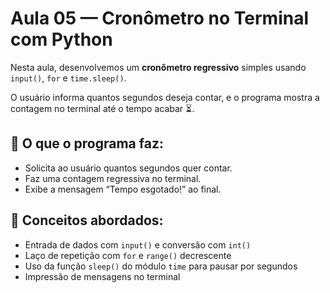 # Aula 05 — Cronômetro no Terminal com Python

Nesta aula, desenvolvemos um **cronômetro regressivo** simples usando `input()`, `for` e `time.sleep()`. 

O usuário informa quantos segundos deseja contar, e o programa mostra a contagem no terminal até o tempo acabar ⏳.

## 📌 O que o programa faz:

- Solicita ao usuário quantos segundos quer contar.
- Faz uma contagem regressiva no terminal.
- Exibe a mensagem “Tempo esgotado!” ao final.

## 🧠 Conceitos abordados:

- Entrada de dados com `input()` e conversão com `int()`
- Laço de repetição com `for` e `range()` decrescente
- Uso da função `sleep()` do módulo `time` para pausar por segundos
- Impressão de mensagens no terminal
